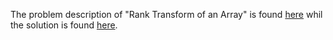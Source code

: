 The problem description of "Rank Transform of an Array" is found [here](https://leetcode.com/problems/rank-transform-of-an-array/) whil the solution is found [here](https://github.com/aurimas13/Solutions-To-Problems/blob/main/LeetCode/Python%20Solutions/Rank%20Transform%20Of%20Array/rank.py).
